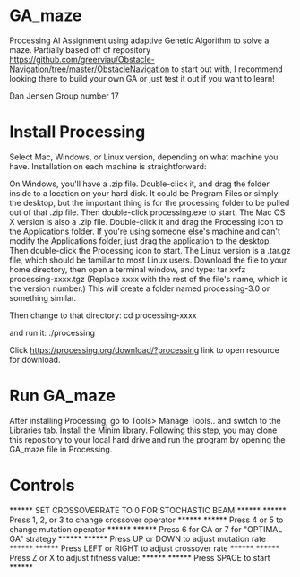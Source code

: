 # GA_maze
Processing AI Assignment using adaptive Genetic Algorithm to solve a maze. Partially based off of repository https://github.com/greerviau/Obstacle-Navigation/tree/master/ObstacleNavigation to start out with, I recommend looking there to build your own GA or just test it out if you want to learn!

Dan Jensen
Group number 17

# Install Processing
Select Mac, Windows, or Linux version, depending on what machine you have. Installation on each machine is straightforward:

On Windows, you'll have a .zip file. Double-click it, and drag the folder inside to a location on your hard disk. It could be Program Files or simply the desktop, but the important thing is for the processing folder to be pulled out of that .zip file. Then double-click processing.exe to start.
The Mac OS X version is also a .zip file. Double-click it and drag the Processing icon to the Applications folder. If you're using someone else's machine and can't modify the Applications folder, just drag the application to the desktop. Then double-click the Processing icon to start.
The Linux version is a .tar.gz file, which should be familiar to most Linux users. Download the file to your home directory, then open a terminal window, and type:
tar xvfz processing-xxxx.tgz
(Replace xxxx with the rest of the file's name, which is the version number.) This will create a folder named processing-3.0 or something similar. 

Then change to that directory:
cd processing-xxxx

and run it:
./processing

Click https://processing.org/download/?processing link to open resource for download.

# Run GA_maze
After installing Processing, go to Tools> Manage Tools.. and switch to the Libraries tab. Install the Minim library.
Following this step, you may clone this repository to your local hard drive and run the program by opening the GA_maze file in Processing.

# Controls
****** SET CROSSOVERRATE TO 0 FOR STOCHASTIC BEAM ******
****** Press 1, 2, or 3 to change crossover operator ******
****** Press 4 or 5 to change mutation operator ******
****** Press 6 for GA or 7 for "OPTIMAL GA" strategy ******
****** Press UP or DOWN to adjust mutation rate ******
****** Press LEFT or RIGHT to adjust crossover rate ******
****** Press Z or X to adjust fitness value: ******
****** Press SPACE to start ******

